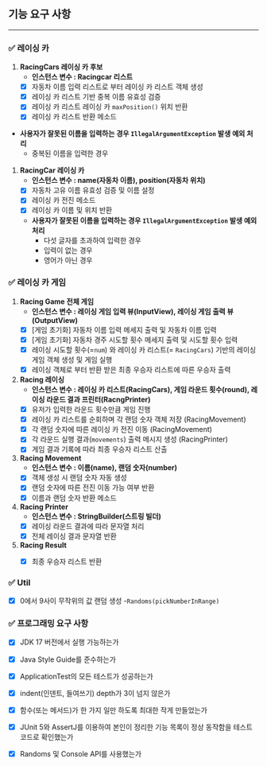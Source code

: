 ## **기능 요구 사항**
---

### **✅ 레이싱 카**

1. **RacingCars 레이싱 카 후보**
   - **인스턴스 변수 : Racingcar 리스트**
   - [x]  자동차 이름 입력 리스트로 부터 레이싱 카 리스트 객체 생성
   - [x]  레이싱 카 리스트 기반 중복 이름 유효성 검증
   - [x]  레이싱 카 리스트 레이싱 카 `maxPosition()` 위치 반환
   - [x]  레이싱 카 리스트 반환 메소드

- **사용자가 잘못된 이름을 입력하는 경우 `IllegalArgumentException` 발생 예외 처리**
   - 중복된 이름을 입력한 경우

1. **RacingCar 레이싱 카**
   - **인스턴스 변수 : name(자동차 이름), position(자동차 위치)**
   - [x]  자동차 고유 이름 유효성 검증 및 이름 설정
   - [x]  레이싱 카 전진 메소드
   - [x]  레이싱 카 이름 및 위치 반환

   - **사용자가 잘못된 이름을 입력하는 경우 `IllegalArgumentException` 발생 예외 처리**
      - 다섯 글자를 초과하여 입력한 경우
      - 입력이 없는 경우
      - 영어가 아닌 경우

### **✅ 레이싱 카 게임**

1. **Racing Game 전체 게임**
   - **인스턴스 변수 : 레이싱 게임 입력 뷰(InputView), 레이싱 게임 출력 뷰(OutputView)**
   - [x]  [게임 초기화] 자동차 이름 입력 메세지 출력 및 자동차 이름 입력
   - [x]  [게임 초기화] 자동차 경주 시도할 횟수 메세지 출력 및 시도할 횟수 입력
   - [x]  레이싱 시도할 횟수(=`num`) 와 레이싱 카 리스트(= `RacingCars`) 기반의 레이싱 게임 객체 생성 및 게임 실행
   - [x]  레이싱 객체로 부터 반환 받은 최종 우승자 리스트에 따른 우승자 출력

2. **Racing 레이싱**
   - **인스턴스 변수 : 레이싱 카 리스트(RacingCars), 게임 라운드 횟수(round), 레이싱 라운드 결과 프린터(RacngPrinter)**
   - [x]  유저가 입력한 라운드 횟수만큼 게임 진행
   - [x]  레이싱 카 리스트를 순회하며 각 랜덤 숫자 객체 저장 (RacingMovement)
   - [x]  각 랜덤 숫자에 따른 레이싱 카 전진 이동 (RacingMovement)
   - [x]  각 라운드 실행 결과(`movements`) 출력 메시지 생성 (RacingPrinter)
   - [x]  게임 결과 기록에 따라 최종 우승자 리스트 산출

1. **Racing Movement**
   - **인스턴스 변수 : 이름(name), 랜덤 숫자(number)**
   - [x]  객체 생성 시 랜덤 숫자 자동 생성
   - [x]  랜덤 숫자에 따른 전진 이동 가능 여부 반환
   - [x]  이름과 랜덤 숫자 반환 메소드

1. **Racing Printer**
   - **인스턴스 변수 : StringBuilder(스트링 빌더)**
   - [x]  레이싱 라운드 결과에 따라 문자열 처리
   - [x]  전체 레이싱 결과 문자열 반환

1. **Racing Result**
   - [x]  최종 우승자 리스트 반환


### ✅ Util

- [x]  0에서 9사이 무작위의 값 랜덤 생성 -`Randoms(pickNumberInRange)`

### **✅ 프로그래밍 요구 사항**
- [x] JDK 17 버전에서 실행 가능하는가
- [x] Java Style Guide를 준수하는가
- [x] ApplicationTest의 모든 테스트가 성공하는가
- [x] indent(인덴트, 들여쓰기) depth가 3이 넘지 않은가
- [x] 함수(또는 메서드)가 한 가지 일만 하도록 최대한 작게 만들었는가
- [x] JUnit 5와 AssertJ를 이용하여 본인이 정리한 기능 목록이 정상 동작함을 테스트 코드로 확인했는가
- [x] Randoms 및 Console API를 사용했는가

